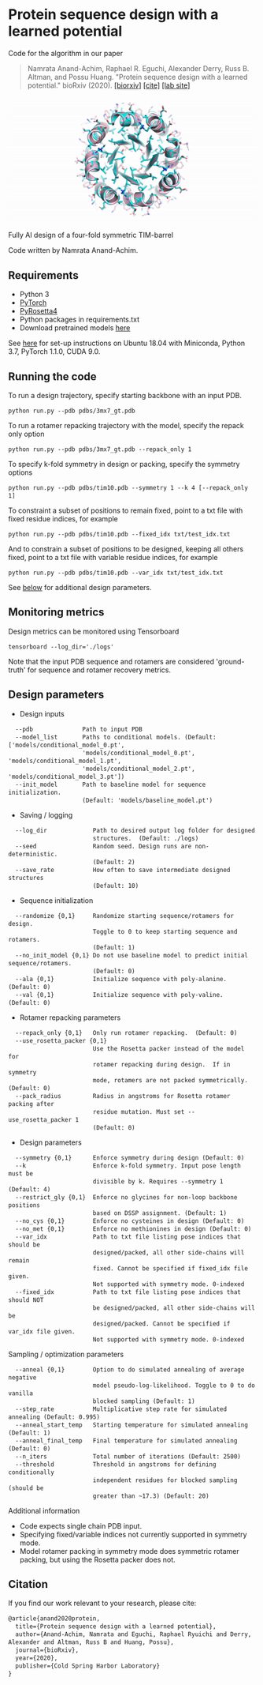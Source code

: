 # Protein sequence design with a learned potential

Code for the algorithm in our paper 

> Namrata Anand-Achim, Raphael R. Eguchi, Alexander Derry, Russ B. Altman, and Possu Huang. "Protein sequence design with a learned potential." bioRxiv (2020).
> [[biorxiv]](https://www.biorxiv.org/content/10.1101/2020.01.06.895466v1) [[cite]](#citation) [[lab site]](http://www.proteindesign.org)

![Model design trajectory](imgs/tim.gif)

Fully AI design of a four-fold symmetric TIM-barrel

Code written by Namrata Anand-Achim.

## Requirements

* Python 3
* [PyTorch](https://pytorch.org)
* [PyRosetta4](http://www.pyrosetta.org/dow)
* Python packages in requirements.txt
* Download pretrained models [here](https://drive.google.com/file/d/1X66RLbaA2-qTlJLlG9TI53cao8gaKnEt/view?usp=sharing) 

See [here](https://github.com/nanand2/protein_seq_des/blob/master/SETUP.md) for set-up instructions on Ubuntu 18.04 with Miniconda, Python 3.7, PyTorch 1.1.0, CUDA 9.0. 


## Running the code

To run a design trajectory, specify starting backbone with an input PDB. 

```
python run.py --pdb pdbs/3mx7_gt.pdb
```

To run a rotamer repacking trajectory with the model, specify the repack only option
```
python run.py --pdb pdbs/3mx7_gt.pdb --repack_only 1
```

To specify k-fold symmetry in design or packing, specify the symmetry options 
```
python run.py --pdb pdbs/tim10.pdb --symmetry 1 --k 4 [--repack_only 1]
```

To constraint a subset of positions to remain fixed, point to a txt file with fixed residue indices, for example
```
python run.py --pdb pdbs/tim10.pdb --fixed_idx txt/test_idx.txt
```

And to constrain a subset of positions to be designed, keeping all others fixed, point to a txt file with variable residue indices, for example
```
python run.py --pdb pdbs/tim10.pdb --var_idx txt/test_idx.txt
```

See [below](#design-parameters) for additional design parameters.
  
## Monitoring metrics
Design metrics can be monitored using Tensorboard

```
tensorboard --log_dir='./logs'
```

Note that the input PDB sequence and rotamers are considered 'ground-truth' for sequence and rotamer recovery metrics.




## Design parameters

* Design inputs
```
  --pdb              Path to input PDB
  --model_list       Paths to conditional models. (Default: ['models/conditional_model_0.pt', 
                     'models/conditional_model_0.pt', 'models/conditional_model_1.pt', 
                     'models/conditional_model_2.pt', 'models/conditional_model_3.pt'])
  --init_model       Path to baseline model for sequence initialization.
                     (Default: 'models/baseline_model.pt')
```
* Saving / logging
```
  --log_dir             Path to desired output log folder for designed
                        structures.  (Default: ./logs)
  --seed                Random seed. Design runs are non-deterministic.
                        (Default: 2)
  --save_rate           How often to save intermediate designed structures
                        (Default: 10)

```
* Sequence initialization
```
  --randomize {0,1}     Randomize starting sequence/rotamers for design.
                        Toggle to 0 to keep starting sequence and rotamers.
                        (Default: 1)
  --no_init_model {0,1} Do not use baseline model to predict initial sequence/rotamers.
                        (Default: 0)
  --ala {0,1}           Initialize sequence with poly-alanine. (Default: 0)
  --val {0,1}           Initialize sequence with poly-valine. (Default: 0)
```
* Rotamer repacking parameters
```
  --repack_only {0,1}   Only run rotamer repacking.  (Default: 0)
  --use_rosetta_packer {0,1}
                        Use the Rosetta packer instead of the model for
                        rotamer repacking during design.  If in symmetry 
                        mode, rotamers are not packed symmetrically. (Default: 0)
  --pack_radius         Radius in angstroms for Rosetta rotamer packing after
                        residue mutation. Must set --use_rosetta_packer 1
                        (Default: 0)
```
* Design parameters
```
  --symmetry {0,1}      Enforce symmetry during design (Default: 0)
  --k                   Enforce k-fold symmetry. Input pose length must be
                        divisible by k. Requires --symmetry 1 (Default: 4)
  --restrict_gly {0,1}  Enforce no glycines for non-loop backbone positions
                        based on DSSP assignment. (Default: 1)
  --no_cys {0,1}        Enforce no cysteines in design (Default: 0)
  --no_met {0,1}        Enforce no methionines in design (Default: 0)
  --var_idx             Path to txt file listing pose indices that should be
                        designed/packed, all other side-chains will remain
                        fixed. Cannot be specified if fixed_idx file given. 
                        Not supported with symmetry mode. 0-indexed
  --fixed_idx           Path to txt file listing pose indices that should NOT
                        be designed/packed, all other side-chains will be
                        designed/packed. Cannot be specified if var_idx file given. 
                        Not supported with symmetry mode. 0-indexed 
```
Sampling / optimization parameters
```
  --anneal {0,1}        Option to do simulated annealing of average negative
                        model pseudo-log-likelihood. Toggle to 0 to do vanilla
                        blocked sampling (Default: 1)
  --step_rate           Multiplicative step rate for simulated annealing (Default: 0.995)
  --anneal_start_temp   Starting temperature for simulated annealing (Default: 1)
  --anneal_final_temp   Final temperature for simulated annealing (Default: 0)
  --n_iters             Total number of iterations (Default: 2500)
  --threshold           Threshold in angstroms for defining conditionally
                        independent residues for blocked sampling (should be
                        greater than ~17.3) (Default: 20)
```

Additional information
* Code expects single chain PDB input.
* Specifying fixed/variable indices not currently supported in symmetry mode.
* Model rotamer packing in symmetry mode does symmetric rotamer packing, but using the Rosetta packer does not.

## Citation
If you find our work relevant to your research, please cite:
```
@article{anand2020protein,
  title={Protein sequence design with a learned potential},
  author={Anand-Achim, Namrata and Eguchi, Raphael Ryuichi and Derry, Alexander and Altman, Russ B and Huang, Possu},
  journal={bioRxiv},
  year={2020},
  publisher={Cold Spring Harbor Laboratory}
}
```

